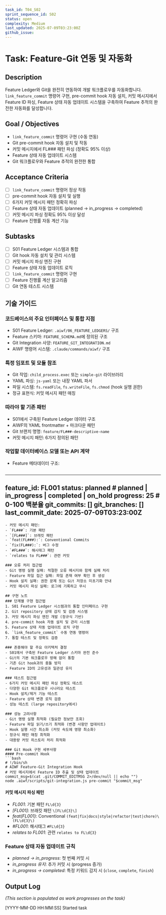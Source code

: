 ```yaml
---
task_id: T04_S02
sprint_sequence_id: S02
status: open
complexity: Medium
last_updated: 2025-07-09T03:23:00Z
github_issue:
---
```

# Task: Feature-Git 연동 및 자동화
## Description
Feature Ledger와 Git을 완전히 연동하여 개발 워크플로우를 자동화합니다. `link_feature_commit` 명령어 구현, pre-commit hook 자동 설치, 커밋 메시지에서 Feature ID 파싱, Feature 상태 자동 업데이트 시스템을 구축하여 Feature 추적의 완전한 자동화를 달성합니다.

## Goal / Objectives
- `link_feature_commit` 명령어 구현 (수동 연동)
- Git pre-commit hook 자동 설치 및 작동
- 커밋 메시지에서 FL### 패턴 파싱 (정확도 95% 이상)
- Feature 상태 자동 업데이트 시스템
- Git 워크플로우와 Feature 추적의 완전한 통합

## Acceptance Criteria
- [ ] `link_feature_commit` 명령어 정상 작동
- [ ] pre-commit hook 자동 설치 및 실행
- [ ] 6가지 커밋 메시지 패턴 정확히 파싱
- [ ] Feature 상태 자동 업데이트 (planned → in_progress → completed)
- [ ] 커밋 메시지 파싱 정확도 95% 이상 달성
- [ ] Feature 진행률 자동 계산 기능

## Subtasks
- [ ] S01 Feature Ledger 시스템과 통합
- [ ] Git hook 자동 설치 및 관리 시스템
- [ ] 커밋 메시지 파싱 엔진 구현
- [ ] Feature 상태 자동 업데이트 로직
- [ ] `link_feature_commit` 명령어 구현
- [ ] Feature 진행률 계산 알고리즘
- [ ] Git 연동 테스트 시스템

## 기술 가이드
### 코드베이스의 주요 인터페이스 및 통합 지점
- S01 Feature Ledger: `.aiwf/06_FEATURE_LEDGERS/` 구조
- Feature 스키마: `FEATURE_SCHEMA.md`에 정의된 구조
- Git Integration 사양: `FEATURE_GIT_INTEGRATION.md`
- AIWF 명령어 시스템: `.claude/commands/aiwf/` 구조

### 특정 임포트 및 모듈 참조
- Git 작업: `child_process.exec` 또는 `simple-git` 라이브러리
- YAML 파싱: `js-yaml` 또는 내장 YAML 파서
- 파일 시스템: `fs.readFile`, `fs.writeFile`, `fs.chmod` (hook 실행 권한)
- 정규 표현식: 커밋 메시지 패턴 매칭

### 따라야 할 기존 패턴
- S01에서 구축된 Feature Ledger 데이터 구조
- AIWF의 YAML frontmatter + 마크다운 패턴
- Git 브랜치 명명: `feature/FL###-descriptive-name`
- 커밋 메시지 패턴: 6가지 정의된 패턴

### 작업할 데이터베이스 모델 또는 API 계약
- Feature 메타데이터 구조:
  ```yaml
---
  feature_id: FL001
  status: planned # planned | in_progress | completed | on_hold
  progress: 25 # 0-100 백분율
  git_commits: []
  git_branches: []
  last_commit_date: 2025-07-09T03:23:00Z
---
  ```
- 커밋 메시지 패턴:
  - `FL###`: 기본 패턴
  - `[FL###]`: 브래킷 패턴
  - `feat(FL###):`: Conventional Commits
  - `fix(FL###):`: 버그 수정
  - `#FL###`: 해시태그 패턴
  - `relates to FL###`: 관련 커밋

### 오류 처리 접근법
- Git 명령 실행 실패: 적절한 오류 메시지와 함께 실패 처리
- Feature 파일 접근 실패: 파일 존재 여부 확인 후 생성
- Hook 설치 실패: 권한 문제 또는 Git 저장소 미초기화 안내
- 커밋 메시지 파싱 실패: 로그에 기록하고 무시

## 구현 노트
### 단계별 구현 접근법
1. S01 Feature Ledger 시스템과의 통합 인터페이스 구현
2. Git repository 상태 감지 및 검증 시스템
3. 커밋 메시지 파싱 엔진 개발 (정규식 기반)
4. pre-commit hook 자동 설치 및 관리 시스템
5. Feature 상태 자동 업데이트 로직 구현
6. `link_feature_commit` 수동 연동 명령어
7. 통합 테스트 및 정확도 검증

### 존중해야 할 주요 아키텍처 결정
- S01에서 구축된 Feature Ledger 스키마 완전 준수
- Git의 기본 워크플로우 방해 없이 통합
- 기존 Git hook과의 충돌 방지
- Feature ID의 고유성과 일관성 유지

### 테스트 접근법
- 6가지 커밋 메시지 패턴 파싱 정확도 테스트
- 다양한 Git 워크플로우 시나리오 테스트
- Hook 설치/제거 기능 테스트
- Feature 상태 변경 로직 검증
- 성능 테스트 (large repository에서)

### 성능 고려사항
- Git 명령 실행 최적화 (필요한 정보만 조회)
- Feature 파일 읽기/쓰기 최적화 (변경 사항만 업데이트)
- Hook 실행 시간 최소화 (커밋 속도에 영향 최소화)
- 정규식 패턴 매칭 최적화
- 대용량 커밋 히스토리 처리 최적화

### Git Hook 구현 세부사항
#### Pre-commit Hook
```bash
# !/bin/sh
# AIWF Feature-Git Integration Hook
# 커밋 메시지에서 Feature ID 추출 및 상태 업데이트
commit_msg=$(cat .git/COMMIT_EDITMSG 2>/dev/null || echo "")
node .aiwf/scripts/git-integration.js pre-commit "$commit_msg"
```

#### 커밋 메시지 파싱 패턴
- *FL001*: 기본 패턴 `FL\d{3}`
- *[FL001]*: 브래킷 패턴 `\[FL\d{3}\]`
- *feat(FL001)*: Conventional `(feat|fix|docs|style|refactor|test|chore)\(FL\d{3}\)`
- *#FL001*: 해시태그 `#FL\d{3}`
- *relates to FL001*: 관련 `relates to FL\d{3}`

### Feature 상태 자동 업데이트 규칙
- *planned → in_progress*: 첫 번째 커밋 시
- *in_progress 유지*: 추가 커밋 시 (progress 증가)
- *in_progress → completed*: 특정 키워드 감지 시 (`close`, `complete`, `finish`)

## Output Log
*(This section is populated as work progresses on the task)*

[YYYY-MM-DD HH:MM:SS] Started task